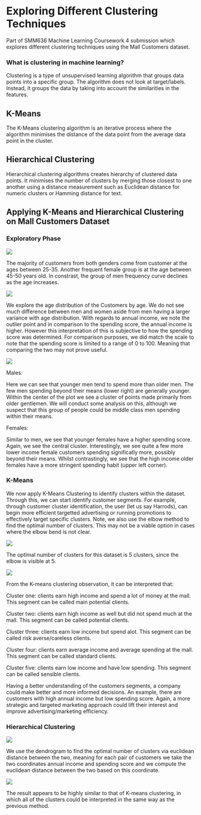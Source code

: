 # Exploring Different Clustering Techniques

Part of SMM636 Machine Learning Coursework 4 submission which explores different clustering techniques using the Mall Customers dataset.

### What is clustering in machine learning? 

Clustering is a type of unsupervised learning algorithm that groups data points into a specific group. The algorithm does not look at target/labels. Instead, it groups the data by taking into account the similarities in the features.

## K-Means

The K-Means clustering algorithm is an iterative process where the algorithm minimises the distance of the data point from the average data point in the cluster.

## Hierarchical Clustering

Hierarchical clustering algorithms creates hierarchy of clustered data points. It minimises the number of clusters by merging those closest to one another using a distance measurement such as Euclidean distance for numeric clusters or Hamming distance for text.

## Applying K-Means and Hierarchical Clustering on Mall Customers Dataset

### Exploratory Phase

![](Images/age_distribution.png)

The majority of customers from both genders come from customer at the ages between 25-35. Another frequent female group is at the age between 45-50 years old. In constrast, the group of men frequency curve declines as the age increases.

![](Images/boxplot.png)

We explore the age distribution of the Customers by age. We do not see much difference between men and women aside from men having a larger variance with age distribution. With regards to annual income, we note the outlier point and in comparison to the spending score, the annual income is higher. However this interpretation of this is subjective to how the spending score was determined. For comparison purposes, we did match the scale to note that the spending score is limited to a range of 0 to 100. Meaning that comparing the two may not prove useful.

![](Images/comparison.png)

Males: 

Here we can see that younger men tend to spend more than older men. The few men spending beyond their means (lower right) are generally younger. Within the center of the plot we see a cluster of points made primarily from older gentlemen. We will conduct some analysis on this, although we suspect that this group of people could be middle class men spending within their means.

Females: 

Similar to men, we see that younger females have a higher spending score. Again, we see the central cluster. Interestingly, we see quite a few more lower income female customers spending significatly more, possibly beyond their means. Whilst contrastingly, we see that the high income older females have a more stringent spending habit (upper left corner).

### K-Means

We now apply K-Means Clustering to identify clusters within the dataset. Through this, we can start identify customer segments. For example, through customer cluster identification, the user (let us say Harrods), can begin more efficient targetted advertising or running promotions to effectively target specific clusters. Note, we also use the elbow method to find the optimal number of clusters. This may not be a viable option in cases where the elbow bend is not clear.

![](Images/elbow.png)

The optimal number of clusters for this dataset is 5 clusters, since the elbow is visible at 5.

![](Images/kmeans.gif)

From the K-means clustering observation, it can be interpreted that:

Cluster one: clients earn high income and spend a lot of money at the mall. This segment can be called main potential clients.

Cluster two: clients earn high income as well but did not spend much at the mall. This segment can be called potential clients.

Cluster three: clients earn low income but spend alot. This segment can be called risk averse/careless clients.

Cluster four: clients earn average income and average spending at the mall. This segment can be called standard clients.

Cluster five: clients earn low income and have low spending. This segment can be called sensible clients.

Having a better understanding of the customers segments, a company could make better and more informed decisions. An example, there are customers with high annual income but low spending score. Again, a more strategic and targeted marketing approach could lift their interest and improve advertising/marketing efficiency.

### Hierarchical Clustering

![](Images/dendogram.png)

We use the dendrogram to find the optimal number of clusters via euclidean distance between the two, meaning for each pair of customers we take the two coordinates annual income and spending score and we compute the euclidean distance between the two based on this coordinate.

![](Images/hiearchical.gif)

The result appears to be highly similar to that of K-means clustering, in which all of the clusters could be interpreted in the same way as the previous method.

